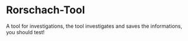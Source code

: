 # Rorschach-Tool
A tool for investigations, the tool investigates and saves the informations, you should test!
